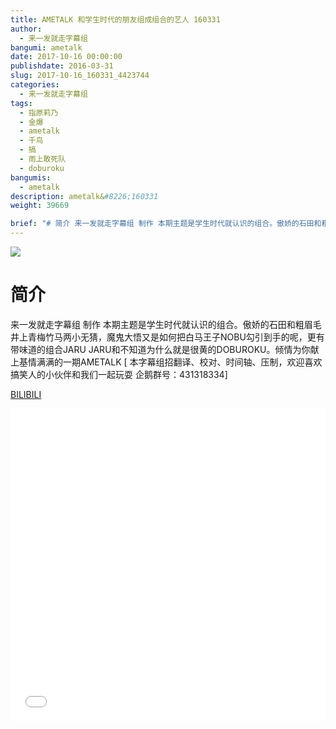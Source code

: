 ```yaml
---
title: AMETALK 和学生时代的朋友组成组合的艺人 160331
author: 
  - 来一发就走字幕组
bangumi: ametalk
date: 2017-10-16 00:00:00
publishdate: 2016-03-31
slug: 2017-10-16_160331_4423744
categories: 
  - 来一发就走字幕组
tags: 
  - 指原莉乃
  - 金爆
  - ametalk
  - 千鸟
  - 搞
  - 雨上敢死队
  - doburoku
bangumis: 
  - ametalk
description: ametalk&#8226;160331
weight: 39669

brief: "# 简介 来一发就走字幕组 制作 本期主题是学生时代就认识的组合。傲娇的石田和粗眉毛井上青梅竹马两小无猜，魔鬼大悟又是如何把白马王子NOBU勾引到手的呢，更有带味道的组合JARU JARU和不知道为什么就是很黄的DOBUROKU。倾情为你献上基情满满的一期AMETALK"
---
```


![](https://i.imgur.com/hpsqApe.jpg)

# 简介  
来一发就走字幕组 制作 本期主题是学生时代就认识的组合。傲娇的石田和粗眉毛井上青梅竹马两小无猜，魔鬼大悟又是如何把白马王子NOBU勾引到手的呢，更有带味道的组合JARU JARU和不知道为什么就是很黄的DOBUROKU。倾情为你献上基情满满的一期AMETALK  [ 本字幕组招翻译、校对、时间轴、压制，欢迎喜欢搞笑人的小伙伴和我们一起玩耍 企鹅群号：431318334]

  [BILIBILI](https://www.bilibili.com/video/av4423744/)


<div class="vcontainer">  <iframe class='video' src="//www.bilibili.com/blackboard/player.html?aid=4423744" width="100%" height="500" frameborder="0" allowfullscreen="allowfullscreen"></iframe></div>

